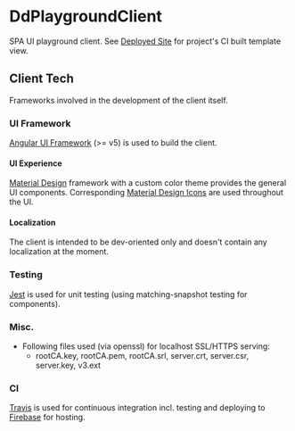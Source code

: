 # DdPlaygroundClient

SPA UI playground client. See [Deployed Site] for project's CI built template view.

## Client Tech

Frameworks involved in the development of the client itself.

### UI Framework

[Angular UI Framework] (>= v5) is used to build the client.

#### UI Experience

[Material Design] framework with a custom color theme provides the general UI components. Corresponding [Material Design Icons] are used throughout the UI.

#### Localization

The client is intended to be dev-oriented only and doesn't contain any localization at the moment.

### Testing

[Jest] is used for unit testing (using matching-snapshot testing for components).

### Misc.

- Following files used (via openssl) for localhost SSL/HTTPS serving:
  - rootCA.key, rootCA.pem, rootCA.srl, server.crt, server.csr, server.key, v3.ext

### CI

[Travis] is used for continuous integration incl. testing and deploying to [Firebase] for hosting.

[angular ui framework]: https://angular.io
[deployed site]: https://dd-playground-client.firebaseapp.com
[firebase]: https://firebase.google.com/
[jest]: https://facebook.github.io/jest
[material design]: https://material.angular.io
[material design icons]: https://google.github.io/material-design-icons
[travis]: https://travis-ci.org
